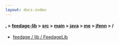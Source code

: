 ```yaml
---
layout: docs-index
---
```

#### [.](./../../../../../../index) > [feedage-lib](./../../../../../index) > [src](./../../../../index) > [main](./../../../index) > [java](./../../index) > [me](./../index) > [jfenn](./index) > **/**

- [feedage / lib / FeedageLib](feedage/lib/FeedageLib)
